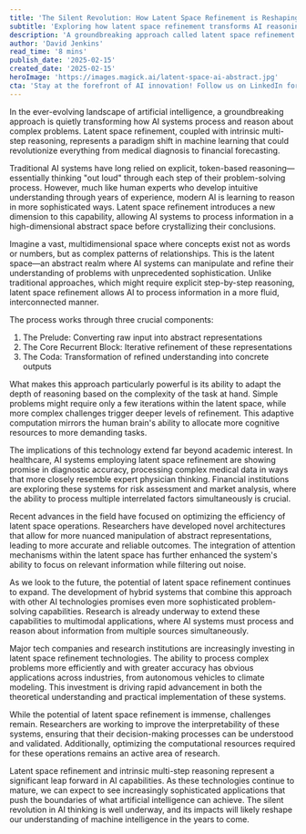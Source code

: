 ```yaml
---
title: 'The Silent Revolution: How Latent Space Refinement is Reshaping AI''s Decision-Making Process'
subtitle: 'Exploring how latent space refinement transforms AI reasoning capabilities'
description: 'A groundbreaking approach called latent space refinement is transforming how AI systems process and reason about complex problems. This technology allows AI to process information in a high-dimensional abstract space, leading to more sophisticated problem-solving capabilities across industries from healthcare to finance.'
author: 'David Jenkins'
read_time: '8 mins'
publish_date: '2025-02-15'
created_date: '2025-02-15'
heroImage: 'https://images.magick.ai/latent-space-ai-abstract.jpg'
cta: 'Stay at the forefront of AI innovation! Follow us on LinkedIn for regular insights into groundbreaking developments in machine learning and artificial intelligence.'
---
```


In the ever-evolving landscape of artificial intelligence, a groundbreaking approach is quietly transforming how AI systems process and reason about complex problems. Latent space refinement, coupled with intrinsic multi-step reasoning, represents a paradigm shift in machine learning that could revolutionize everything from medical diagnosis to financial forecasting.

Traditional AI systems have long relied on explicit, token-based reasoning—essentially thinking "out loud" through each step of their problem-solving process. However, much like human experts who develop intuitive understanding through years of experience, modern AI is learning to reason in more sophisticated ways. Latent space refinement introduces a new dimension to this capability, allowing AI systems to process information in a high-dimensional abstract space before crystallizing their conclusions.

Imagine a vast, multidimensional space where concepts exist not as words or numbers, but as complex patterns of relationships. This is the latent space—an abstract realm where AI systems can manipulate and refine their understanding of problems with unprecedented sophistication. Unlike traditional approaches, which might require explicit step-by-step reasoning, latent space refinement allows AI to process information in a more fluid, interconnected manner.

The process works through three crucial components:

1. The Prelude: Converting raw input into abstract representations
2. The Core Recurrent Block: Iterative refinement of these representations
3. The Coda: Transformation of refined understanding into concrete outputs

What makes this approach particularly powerful is its ability to adapt the depth of reasoning based on the complexity of the task at hand. Simple problems might require only a few iterations within the latent space, while more complex challenges trigger deeper levels of refinement. This adaptive computation mirrors the human brain's ability to allocate more cognitive resources to more demanding tasks.

The implications of this technology extend far beyond academic interest. In healthcare, AI systems employing latent space refinement are showing promise in diagnostic accuracy, processing complex medical data in ways that more closely resemble expert physician thinking. Financial institutions are exploring these systems for risk assessment and market analysis, where the ability to process multiple interrelated factors simultaneously is crucial.

Recent advances in the field have focused on optimizing the efficiency of latent space operations. Researchers have developed novel architectures that allow for more nuanced manipulation of abstract representations, leading to more accurate and reliable outcomes. The integration of attention mechanisms within the latent space has further enhanced the system's ability to focus on relevant information while filtering out noise.

As we look to the future, the potential of latent space refinement continues to expand. The development of hybrid systems that combine this approach with other AI technologies promises even more sophisticated problem-solving capabilities. Research is already underway to extend these capabilities to multimodal applications, where AI systems must process and reason about information from multiple sources simultaneously.

Major tech companies and research institutions are increasingly investing in latent space refinement technologies. The ability to process complex problems more efficiently and with greater accuracy has obvious applications across industries, from autonomous vehicles to climate modeling. This investment is driving rapid advancement in both the theoretical understanding and practical implementation of these systems.

While the potential of latent space refinement is immense, challenges remain. Researchers are working to improve the interpretability of these systems, ensuring that their decision-making processes can be understood and validated. Additionally, optimizing the computational resources required for these operations remains an active area of research.

Latent space refinement and intrinsic multi-step reasoning represent a significant leap forward in AI capabilities. As these technologies continue to mature, we can expect to see increasingly sophisticated applications that push the boundaries of what artificial intelligence can achieve. The silent revolution in AI thinking is well underway, and its impacts will likely reshape our understanding of machine intelligence in the years to come.